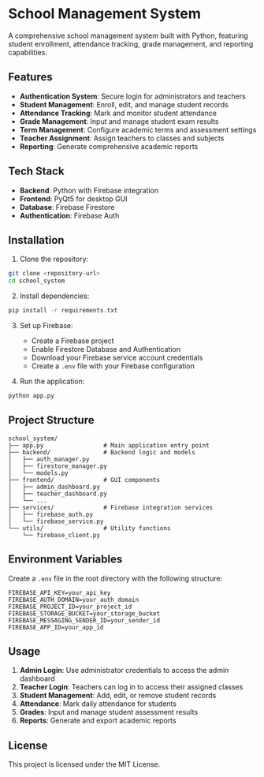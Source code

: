 # School Management System

A comprehensive school management system built with Python, featuring student enrollment, attendance tracking, grade management, and reporting capabilities.

## Features

- **Authentication System**: Secure login for administrators and teachers
- **Student Management**: Enroll, edit, and manage student records
- **Attendance Tracking**: Mark and monitor student attendance
- **Grade Management**: Input and manage student exam results
- **Term Management**: Configure academic terms and assessment settings
- **Teacher Assignment**: Assign teachers to classes and subjects
- **Reporting**: Generate comprehensive academic reports

## Tech Stack

- **Backend**: Python with Firebase integration
- **Frontend**: PyQt5 for desktop GUI
- **Database**: Firebase Firestore
- **Authentication**: Firebase Auth

## Installation

1. Clone the repository:
```bash
git clone <repository-url>
cd school_system
```

2. Install dependencies:
```bash
pip install -r requirements.txt
```

3. Set up Firebase:
   - Create a Firebase project
   - Enable Firestore Database and Authentication
   - Download your Firebase service account credentials
   - Create a `.env` file with your Firebase configuration

4. Run the application:
```bash
python app.py
```

## Project Structure

```
school_system/
├── app.py                 # Main application entry point
├── backend/               # Backend logic and models
│   ├── auth_manager.py
│   ├── firestore_manager.py
│   └── models.py
├── frontend/              # GUI components
│   ├── admin_dashboard.py
│   ├── teacher_dashboard.py
│   └── ...
├── services/              # Firebase integration services
│   ├── firebase_auth.py
│   └── firebase_service.py
└── utils/                 # Utility functions
    └── firebase_client.py
```

## Environment Variables

Create a `.env` file in the root directory with the following structure:

```
FIREBASE_API_KEY=your_api_key
FIREBASE_AUTH_DOMAIN=your_auth_domain
FIREBASE_PROJECT_ID=your_project_id
FIREBASE_STORAGE_BUCKET=your_storage_bucket
FIREBASE_MESSAGING_SENDER_ID=your_sender_id
FIREBASE_APP_ID=your_app_id
```

## Usage

1. **Admin Login**: Use administrator credentials to access the admin dashboard
2. **Teacher Login**: Teachers can log in to access their assigned classes
3. **Student Management**: Add, edit, or remove student records
4. **Attendance**: Mark daily attendance for students
5. **Grades**: Input and manage student assessment results
6. **Reports**: Generate and export academic reports

## License

This project is licensed under the MIT License.